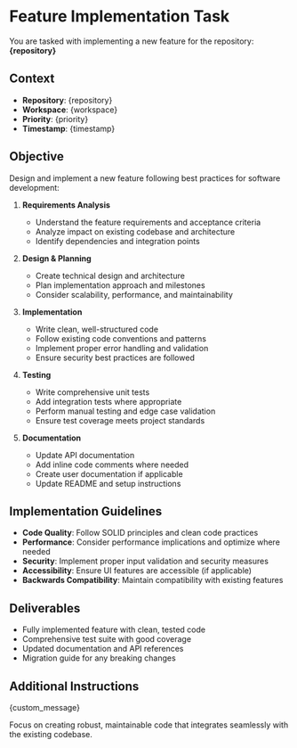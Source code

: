 <!-- TEMPLATE METADATA
Description: Implement a new feature with comprehensive testing and documentation
Variables: repository, workspace, priority, custom_message
-->

# Feature Implementation Task

You are tasked with implementing a new feature for the repository: **{repository}**

## Context
- **Repository**: {repository}
- **Workspace**: {workspace}
- **Priority**: {priority}
- **Timestamp**: {timestamp}

## Objective
Design and implement a new feature following best practices for software development:

1. **Requirements Analysis**
   - Understand the feature requirements and acceptance criteria
   - Analyze impact on existing codebase and architecture
   - Identify dependencies and integration points

2. **Design & Planning**
   - Create technical design and architecture
   - Plan implementation approach and milestones
   - Consider scalability, performance, and maintainability

3. **Implementation**
   - Write clean, well-structured code
   - Follow existing code conventions and patterns
   - Implement proper error handling and validation
   - Ensure security best practices are followed

4. **Testing**
   - Write comprehensive unit tests
   - Add integration tests where appropriate
   - Perform manual testing and edge case validation
   - Ensure test coverage meets project standards

5. **Documentation**
   - Update API documentation
   - Add inline code comments where needed
   - Create user documentation if applicable
   - Update README and setup instructions

## Implementation Guidelines
- **Code Quality**: Follow SOLID principles and clean code practices
- **Performance**: Consider performance implications and optimize where needed
- **Security**: Implement proper input validation and security measures
- **Accessibility**: Ensure UI features are accessible (if applicable)
- **Backwards Compatibility**: Maintain compatibility with existing features

## Deliverables
- Fully implemented feature with clean, tested code
- Comprehensive test suite with good coverage
- Updated documentation and API references
- Migration guide for any breaking changes

## Additional Instructions
{custom_message}

Focus on creating robust, maintainable code that integrates seamlessly with the existing codebase.

